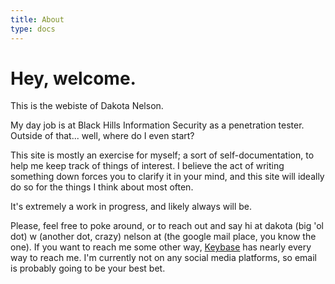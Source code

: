 ```yaml
---
title: About
type: docs
---
```


# Hey, welcome.

This is the webiste of Dakota Nelson.

My day job is at Black Hills Information Security as a penetration tester. Outside of that... well, where do I even start?

This site is mostly an exercise for myself; a sort of self-documentation, to help me keep track of things of interest. I believe the act of writing something down forces you to clarify it in your mind, and this site will ideally do so for the things I think about most often.

It's extremely a work in progress, and likely always will be.

Please, feel free to poke around, or to reach out and say hi at dakota (big 'ol dot) w (another dot, crazy) nelson at (the google mail place, you know the one). If you want to reach me some other way, [Keybase](https://keybase.io/dakota) has nearly every way to reach me. I'm currently not on any social media platforms, so email is probably going to be your best bet.
